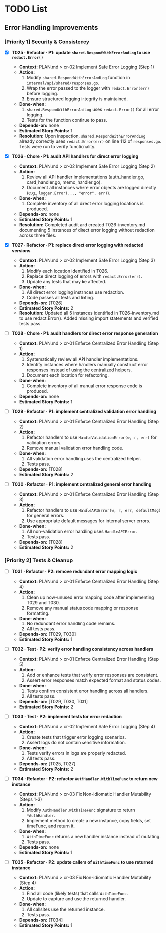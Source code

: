 # TODO List

## Error Handling Improvements

### [Priority 1] Security & Consistency
- [x] **T025 · Refactor · P1: update `shared.RespondWithErrorAndLog` to use `redact.Error()`**
    - **Context:** PLAN.md > cr‑02 Implement Safe Error Logging (Step 1)
    - **Action:**
        1. Modify `shared.RespondWithErrorAndLog` function in `internal/api/shared/responses.go`.
        2. Wrap the error passed to the logger with `redact.Error(err)` before logging.
        3. Ensure structured logging integrity is maintained.
    - **Done-when:**
        1. `shared.RespondWithErrorAndLog` uses `redact.Error()` for all error logging.
        2. Tests for the function continue to pass.
    - **Depends-on:** none
    - **Estimated Story Points:** 1
    - **Resolution:** Upon inspection, `shared.RespondWithErrorAndLog` already correctly uses `redact.Error(err)` on line 112 of `responses.go`. Tests were run to verify functionality.

- [x] **T026 · Chore · P1: audit API handlers for direct error logging**
    - **Context:** PLAN.md > cr‑02 Implement Safe Error Logging (Step 2)
    - **Action:**
        1. Review all API handler implementations (auth_handler.go, card_handler.go, memo_handler.go).
        2. Document all instances where error objects are logged directly (e.g., `logger.Error(..., "error", err)`).
    - **Done-when:**
        1. Complete inventory of all direct error logging locations is produced.
    - **Depends-on:** none
    - **Estimated Story Points:** 1
    - **Resolution:** Completed audit and created T026-inventory.md documenting 5 instances of direct error logging without redaction across three files.

- [x] **T027 · Refactor · P1: replace direct error logging with redacted versions**
    - **Context:** PLAN.md > cr‑02 Implement Safe Error Logging (Step 3)
    - **Action:**
        1. Modify each location identified in T026.
        2. Replace direct logging of errors with `redact.Error(err)`.
        3. Update any tests that may be affected.
    - **Done-when:**
        1. All direct error logging instances use redaction.
        2. Code passes all tests and linting.
    - **Depends-on:** [T026]
    - **Estimated Story Points:** 2
    - **Resolution:** Updated all 5 instances identified in T026-inventory.md to use redact.Error(). Added missing import statements and verified tests pass.

- [ ] **T028 · Chore · P1: audit handlers for direct error response generation**
    - **Context:** PLAN.md > cr‑01 Enforce Centralized Error Handling (Step 1)
    - **Action:**
        1. Systematically review all API handler implementations.
        2. Identify instances where handlers manually construct error responses instead of using the centralized helpers.
        3. Document each location for refactoring.
    - **Done-when:**
        1. Complete inventory of all manual error response code is produced.
    - **Depends-on:** none
    - **Estimated Story Points:** 1

- [ ] **T029 · Refactor · P1: implement centralized validation error handling**
    - **Context:** PLAN.md > cr‑01 Enforce Centralized Error Handling (Step 2)
    - **Action:**
        1. Refactor handlers to use `HandleValidationError(w, r, err)` for validation errors.
        2. Remove manual validation error handling code.
    - **Done-when:**
        1. All validation error handling uses the centralized helper.
        2. Tests pass.
    - **Depends-on:** [T028]
    - **Estimated Story Points:** 2

- [ ] **T030 · Refactor · P1: implement centralized general error handling**
    - **Context:** PLAN.md > cr‑01 Enforce Centralized Error Handling (Step 3)
    - **Action:**
        1. Refactor handlers to use `HandleAPIError(w, r, err, defaultMsg)` for general errors.
        2. Use appropriate default messages for internal server errors.
    - **Done-when:**
        1. All non-validation error handling uses `HandleAPIError`.
        2. Tests pass.
    - **Depends-on:** [T028]
    - **Estimated Story Points:** 2

### [Priority 2] Tests & Cleanup

- [ ] **T031 · Refactor · P2: remove redundant error mapping logic**
    - **Context:** PLAN.md > cr‑01 Enforce Centralized Error Handling (Step 4)
    - **Action:**
        1. Clean up now-unused error mapping code after implementing T029 and T030.
        2. Remove any manual status code mapping or response formatting.
    - **Done-when:**
        1. No redundant error handling code remains.
        2. All tests pass.
    - **Depends-on:** [T029, T030]
    - **Estimated Story Points:** 1

- [ ] **T032 · Test · P2: verify error handling consistency across handlers**
    - **Context:** PLAN.md > cr‑01 Enforce Centralized Error Handling (Step 5)
    - **Action:**
        1. Add or enhance tests that verify error responses are consistent.
        2. Assert error responses match expected format and status codes.
    - **Done-when:**
        1. Tests confirm consistent error handling across all handlers.
        2. All tests pass.
    - **Depends-on:** [T029, T030, T031]
    - **Estimated Story Points:** 2

- [ ] **T033 · Test · P2: implement tests for error redaction**
    - **Context:** PLAN.md > cr‑02 Implement Safe Error Logging (Step 4)
    - **Action:**
        1. Create tests that trigger error logging scenarios.
        2. Assert logs do not contain sensitive information.
    - **Done-when:**
        1. Tests verify errors in logs are properly redacted.
        2. All tests pass.
    - **Depends-on:** [T025, T027]
    - **Estimated Story Points:** 2

- [ ] **T034 · Refactor · P2: refactor `AuthHandler.WithTimeFunc` to return new instance**
    - **Context:** PLAN.md > cr‑03 Fix Non-idiomatic Handler Mutability (Steps 1-3)
    - **Action:**
        1. Modify `AuthHandler.WithTimeFunc` signature to return `*AuthHandler`.
        2. Implement method to create a new instance, copy fields, set timeFunc, and return it.
    - **Done-when:**
        1. `WithTimeFunc` returns a new handler instance instead of mutating.
        2. Tests pass.
    - **Depends-on:** none
    - **Estimated Story Points:** 1

- [ ] **T035 · Refactor · P2: update callers of `WithTimeFunc` to use returned instance**
    - **Context:** PLAN.md > cr‑03 Fix Non-idiomatic Handler Mutability (Step 4)
    - **Action:**
        1. Find all code (likely tests) that calls `WithTimeFunc`.
        2. Update to capture and use the returned handler.
    - **Done-when:**
        1. All callsites use the returned instance.
        2. Tests pass.
    - **Depends-on:** [T034]
    - **Estimated Story Points:** 1

